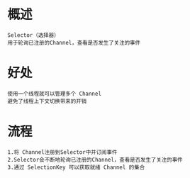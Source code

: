 # 概述

    Selector（选择器）
    用于轮询已注册的Channel，查看是否发生了关注的事件

# 好处

    使用一个线程就可以管理多个 Channel 
    避免了线程上下文切换带来的开销

# 流程

    1.将 Channel注册到Selector中并订阅事件
    2.Selector会不断地轮询已注册的Channel，查看是否发生了关注的事件
    3.通过 SelectionKey 可以获取就绪 Channel 的集合


